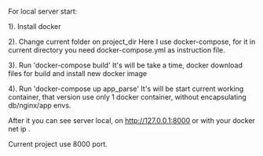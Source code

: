 For local server start:

1). Install docker

2). Change current folder on project_dir
Here I use docker-compose, for it in current directory you need docker-compose.yml as instruction file.

3). Run 'docker-compose build'
It's will be take a time, docker download files for build and install new docker image

4). Run 'docker-compose up app_parse'
It's will be start current working container, that version use only 1 docker container,
without encapsulating db/nginx/app envs.

After it you can see server local, on http://127.0.0.1:8000 or with your docker net ip .

Current project use 8000 port.
